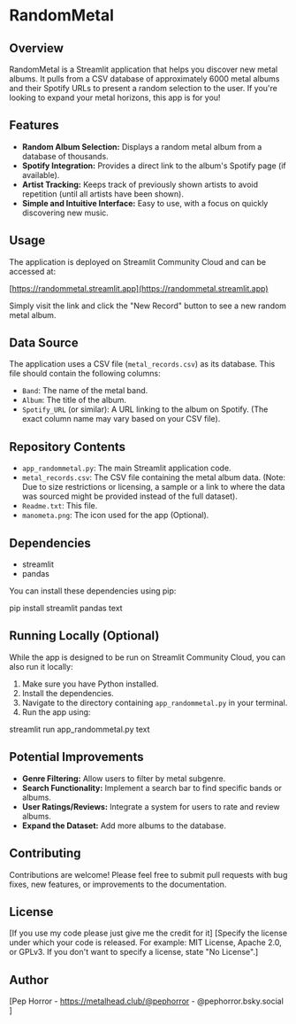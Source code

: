 # RandomMetal

## Overview

RandomMetal is a Streamlit application that helps you discover new metal albums.  It pulls from a CSV database of approximately 6000 metal albums and their Spotify URLs to present a random selection to the user.  If you're looking to expand your metal horizons, this app is for you!

## Features

*   **Random Album Selection:**  Displays a random metal album from a database of thousands.
*   **Spotify Integration:** Provides a direct link to the album's Spotify page (if available).
*   **Artist Tracking:**  Keeps track of previously shown artists to avoid repetition (until all artists have been shown).
*   **Simple and Intuitive Interface:**  Easy to use, with a focus on quickly discovering new music.

## Usage

The application is deployed on Streamlit Community Cloud and can be accessed at:

[https://randommetal.streamlit.app](https://randommetal.streamlit.app)

Simply visit the link and click the "New Record" button to see a new random metal album.

## Data Source

The application uses a CSV file (`metal_records.csv`) as its database. This file should contain the following columns:

*   `Band`: The name of the metal band.
*   `Album`: The title of the album.
*   `Spotify_URL` (or similar):  A URL linking to the album on Spotify.  (The exact column name may vary based on your CSV file).

## Repository Contents

*   `app_randommetal.py`: The main Streamlit application code.
*   `metal_records.csv`: The CSV file containing the metal album data.  (Note:  Due to size restrictions or licensing, a sample or a link to where the data was sourced might be provided instead of the full dataset).
*   `Readme.txt`: This file.
*   `manometa.png`: The icon used for the app (Optional).

## Dependencies

*   streamlit
*   pandas

You can install these dependencies using pip:

pip install streamlit pandas
text

## Running Locally (Optional)

While the app is designed to be run on Streamlit Community Cloud, you can also run it locally:

1.  Make sure you have Python installed.
2.  Install the dependencies.
3.  Navigate to the directory containing `app_randommetal.py` in your terminal.
4.  Run the app using:

streamlit run app_randommetal.py
text

## Potential Improvements

*   **Genre Filtering:** Allow users to filter by metal subgenre.
*   **Search Functionality:** Implement a search bar to find specific bands or albums.
*   **User Ratings/Reviews:** Integrate a system for users to rate and review albums.
*   **Expand the Dataset:** Add more albums to the database.

## Contributing

Contributions are welcome!  Please feel free to submit pull requests with bug fixes, new features, or improvements to the documentation.

## License

[If you use my code please just give me the credit for it]
[Specify the license under which your code is released.  For example:  MIT License, Apache 2.0, or GPLv3.  If you don't want to specify a license, state "No License".]

## Author

[Pep Horror - https://metalhead.club/@pephorror - @pephorror.bsky.social ]
